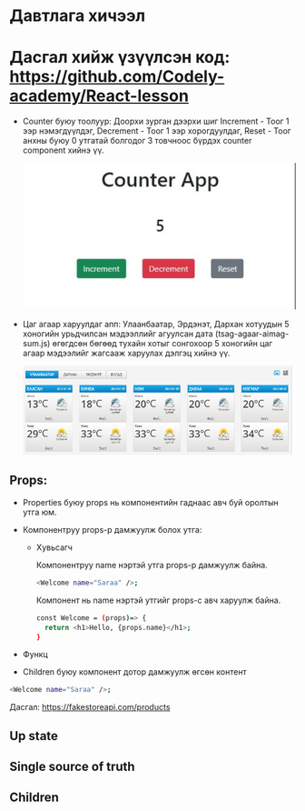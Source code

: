 # Давтлага хичээл

# Дасгал хийж үзүүлсэн код: https://github.com/Codely-academy/React-lesson

- Counter буюу тоолуур:
  Доорхи зурган дээрхи шиг Increment - Тоог 1 ээр нэмэгдүүлдэг, Decrement - Тоог 1 ээр хорогдуулдаг, Reset - Тоог анхны буюу 0 утгатай болгодог 3 товчноос бүрдэх counter component хийнэ үү.

  ![Alt text](image.png)

- Цаг агаар харуулдаг апп:
  Улаанбаатар, Эрдэнэт, Дархан хотуудын 5 хоногийн урьдчилсан мэдээллийг агуулсан дата (tsag-agaar-aimag-sum.js) өгөгдсөн бөгөөд тухайн хотыг сонгохоор 5 хоногийн цаг агаар мэдээлийг жагсааж харуулах дэлгэц хийнэ үү.

  ![Alt text](image-4.png)

## Props:

- Properties буюу props нь компонентийн гаднаас авч буй оролтын утга юм.
- Компонентруу props-р дамжуулж болох утга:

  - Хувьсагч

    Компонентруу name нэртэй утга props-р дамжуулж байна.

    ```sh
    <Welcome name="Saraa" />;
    ```

    Компонент нь name нэртэй утгийг props-с авч харуулж байна.

    ```sh
    const Welcome = (props)=> {
      return <h1>Hello, {props.name}</h1>;
    }
    ```

- Функц
- Children буюу компонент дотор дамжуулж өгсөн контент

```sh
<Welcome name="Saraa" />;
```

Дасгал: https://fakestoreapi.com/products

## Up state

## Single source of truth

## Children

